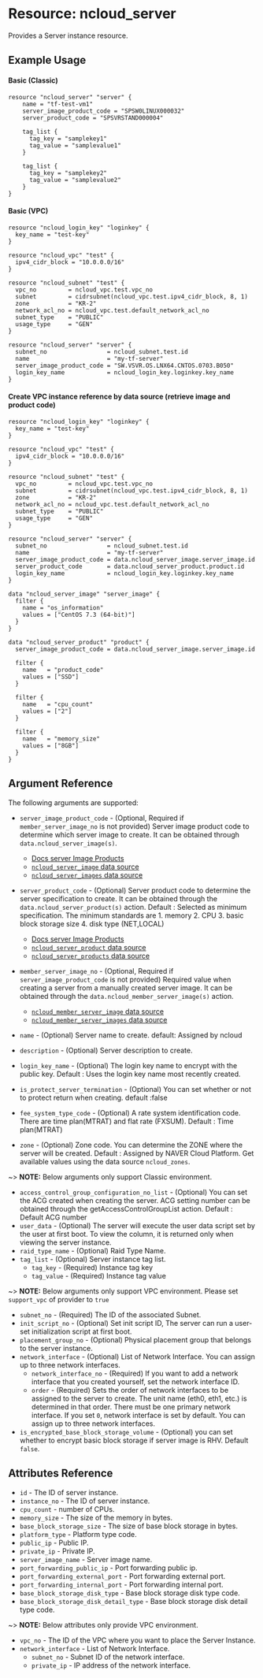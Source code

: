 # Resource: ncloud_server

Provides a Server instance resource.

## Example Usage

#### Basic (Classic)

```hcl
resource "ncloud_server" "server" {
    name = "tf-test-vm1"
    server_image_product_code = "SPSW0LINUX000032"
    server_product_code = "SPSVRSTAND000004"

    tag_list {
      tag_key = "samplekey1"
      tag_value = "samplevalue1"
    }
  
    tag_list {
      tag_key = "samplekey2"
      tag_value = "samplevalue2"
    }
}
```

#### Basic (VPC)

```hcl
resource "ncloud_login_key" "loginkey" {
  key_name = "test-key"
}

resource "ncloud_vpc" "test" {
  ipv4_cidr_block = "10.0.0.0/16"
}

resource "ncloud_subnet" "test" {
  vpc_no         = ncloud_vpc.test.vpc_no
  subnet         = cidrsubnet(ncloud_vpc.test.ipv4_cidr_block, 8, 1)
  zone           = "KR-2"
  network_acl_no = ncloud_vpc.test.default_network_acl_no
  subnet_type    = "PUBLIC"
  usage_type     = "GEN"
}

resource "ncloud_server" "server" {
  subnet_no                 = ncloud_subnet.test.id
  name                      = "my-tf-server"
  server_image_product_code = "SW.VSVR.OS.LNX64.CNTOS.0703.B050"
  login_key_name            = ncloud_login_key.loginkey.key_name
}
```

#### Create VPC instance reference by data source  (retrieve image and product code)

```hcl
resource "ncloud_login_key" "loginkey" {
  key_name = "test-key"
}

resource "ncloud_vpc" "test" {
  ipv4_cidr_block = "10.0.0.0/16"
}

resource "ncloud_subnet" "test" {
  vpc_no         = ncloud_vpc.test.vpc_no
  subnet         = cidrsubnet(ncloud_vpc.test.ipv4_cidr_block, 8, 1)
  zone           = "KR-2"
  network_acl_no = ncloud_vpc.test.default_network_acl_no
  subnet_type    = "PUBLIC"
  usage_type     = "GEN"
}

resource "ncloud_server" "server" {
  subnet_no                 = ncloud_subnet.test.id
  name                      = "my-tf-server"
  server_image_product_code = data.ncloud_server_image.server_image.id
  server_product_code       = data.ncloud_server_product.product.id
  login_key_name            = ncloud_login_key.loginkey.key_name
}

data "ncloud_server_image" "server_image" {
  filter {
    name = "os_information"
    values = ["CentOS 7.3 (64-bit)"]
  }
}

data "ncloud_server_product" "product" {
  server_image_product_code = data.ncloud_server_image.server_image.id

  filter {
    name   = "product_code"
    values = ["SSD"]
  }

  filter {
    name   = "cpu_count"
    values = ["2"]
  }

  filter {
    name   = "memory_size"
    values = ["8GB"]
  }
}
```

## Argument Reference

The following arguments are supported:

* `server_image_product_code` - (Optional, Required if `member_server_image_no` is not provided) Server image product code to determine which server image to create. It can be obtained through `data.ncloud_server_image(s)`.
  - [Docs server Image Products](https://github.com/NaverCloudPlatform/terraform-ncloud-docs/blob/main/docs/server_image_product.md)
  - [`ncloud_server_image` data source](/docs/data-sources/server_image.md)
  - [`ncloud_server_images` data source](/docs/data-sources/server_images.md)

* `server_product_code` - (Optional) Server product code to determine the server specification to create. It can be obtained through the `data.ncloud_server_product(s)` action. Default : Selected as minimum specification. The minimum standards are 1. memory 2. CPU 3. basic block storage size 4. disk type (NET,LOCAL)
  - [Docs server Image Products](https://github.com/NaverCloudPlatform/terraform-ncloud-docs/blob/main/docs/server_image_product.md)
  - [`ncloud_server_product` data source](/docs/data-sources/server_product.md)
  - [`ncloud_server_products` data source](/docs/data-sources/server_products.md)

* `member_server_image_no` - (Optional, Required if `server_image_product_code` is not provided) Required value when creating a server from a manually created server image. It can be obtained through the `data.ncloud_member_server_image(s)` action.
  - [`ncloud_member_server_image` data source](/docs/data-sources/member_server_image.md)
  - [`ncloud_member_server_images` data source](/docs/data-sources/member_server_images.md)

* `name` - (Optional) Server name to create. default: Assigned by ncloud
* `description` - (Optional) Server description to create.
* `login_key_name` - (Optional) The login key name to encrypt with the public key. Default : Uses the login key name most recently created.
* `is_protect_server_termination` - (Optional) You can set whether or not to protect return when creating. default :false
* `fee_system_type_code` - (Optional) A rate system identification code. There are time plan(MTRAT) and flat rate (FXSUM). Default : Time plan(MTRAT)
* `zone` - (Optional) Zone code. You can determine the ZONE where the server will be created. Default : Assigned by NAVER Cloud Platform. Get available values using the data source `ncloud_zones`.

~> **NOTE:** Below arguments only support Classic environment.

* `access_control_group_configuration_no_list` - (Optional) You can set the ACG created when creating the server. ACG setting number can be obtained through the getAccessControlGroupList action. Default : Default ACG number
* `user_data` - (Optional) The server will execute the user data script set by the user at first boot. To view the column, it is returned only when viewing the server instance.
* `raid_type_name` - (Optional) Raid Type Name.
* `tag_list` - (Optional) Server instance tag list.
  * `tag_key` - (Required) Instance tag key
  * `tag_value` - (Required) Instance tag value

~> **NOTE:** Below arguments only support VPC environment. Please set `support_vpc` of provider to `true`

* `subnet_no` - (Required) The ID of the associated Subnet.
* `init_script_no` - (Optional) Set init script ID, The server can run a user-set initialization script at first boot.
* `placement_group_no` - (Optional) Physical placement group that belongs to the server instance.
* `network_interface` - (Optional) List of Network Interface. You can assign up to three network interfaces.
  * `network_interface_no` - (Required) If you want to add a network interface that you created yourself, set the network interface ID.
  * `order` - (Required) Sets the order of network interfaces to be assigned to the server to create. The unit name (eth0, eth1, etc.) is determined in that order. There must be one primary network interface. If you set `0`, network interface is set by default. You can assign up to three network interfaces.
* `is_encrypted_base_block_storage_volume` - (Optional) you can set whether to encrypt basic block storage if server image is RHV. Default `false`. 

## Attributes Reference

* `id` - The ID of server instance.
* `instance_no` - The ID of server instance.
* `cpu_count` - number of CPUs.
* `memory_size` - The size of the memory in bytes.
* `base_block_storage_size` - The size of base block storage in bytes.
* `platform_type` - Platform type code.
* `public_ip` - Public IP.
* `private_ip` - Private IP.
* `server_image_name` - Server image name.
* `port_forwarding_public_ip` - Port forwarding public ip.
* `port_forwarding_external_port` - Port forwarding external port.
* `port_forwarding_internal_port` - Port forwarding internal port.
* `base_block_storage_disk_type` - Base block storage disk type code.
* `base_block_storage_disk_detail_type` - Base block storage disk detail type code.

~> **NOTE:** Below attributes only provide VPC environment.

* `vpc_no` - The ID of the VPC where you want to place the Server Instance.
* `network_interface` - List of Network Interface.
  * `subnet_no` - Subnet ID of the network interface.
  * `private_ip` - IP address of the network interface.